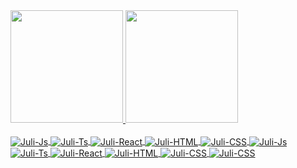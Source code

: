 <div>
  <a href="https://github.com/juligaioso">
  <img height="180em" src="https://github-readme-stats.vercel.app/api?username=juligaioso&show_icons=true&theme=dracula&include_all_commits=true&count_private=true"/>
  <img height="180em" src="https://github-readme-stats.vercel.app/api/top-langs/?username=juligaioso&layout=compact&langs_count=7&theme=dracula"/>
</div>
<div><br>
  <img align="center" alt="Juli-Js" src="https://img.shields.io/badge/HTML5-E34F26?style=for-the-badge&logo=html5&logoColor=white">
  <img align="center" alt="Juli-Ts" src="https://img.shields.io/badge/CSS3-1572B6?style=for-the-badge&logo=css3&logoColor=white">
  <img align="center" alt="Juli-React" src="https://img.shields.io/badge/Sass-CC6699?style=for-the-badge&logo=sass&logoColor=white">
  <img align="center" alt="Juli-HTML" src="https://img.shields.io/badge/JavaScript-F7DF1E?style=for-the-badge&logo=javascript&logoColor=black">
  <img align="center" alt="Juli-CSS" src="https://img.shields.io/badge/TypeScript-007ACC?style=for-the-badge&logo=typescript&logoColor=white">
    <img align="center" alt="Juli-Js" src="https://img.shields.io/badge/React-20232A?style=for-the-badge&logo=react&logoColor=61DAFB">
  <img align="center" alt="Juli-Ts" src="https://img.shields.io/badge/Gatsby-663399?style=for-the-badge&logo=gatsby&logoColor=white">
  <img align="center" alt="Juli-React" src="https://img.shields.io/badge/Java-ED8B00?style=for-the-badge&logo=java&logoColor=white">
  <img align="center" alt="Juli-HTML" src="https://img.shields.io/badge/Go-00ADD8?style=for-the-badge&logo=go&logoColor=white">
  <img align="center" alt="Juli-CSS" src="https://img.shields.io/badge/Shell_Script-121011?style=for-the-badge&logo=gnu-bash&logoColor=white">
    <img align="center" alt="Juli-CSS" src="https://img.shields.io/badge/PostgreSQL-316192?style=for-the-badge&logo=postgresql&logoColor=white">

</div>
  

